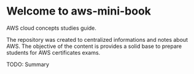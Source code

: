 # Welcome to aws-mini-book

AWS cloud concepts studies guide. 

The repository was created to centralized informations and notes about AWS. The objective of the content is provides a solid base to prepare students for AWS certificates exams.

TODO: Summary
